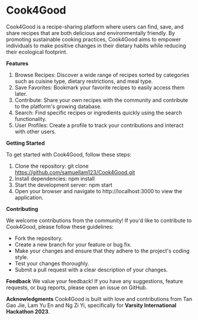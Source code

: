 # Cook4Good

Cook4Good is a recipe-sharing platform where users can find, save, and share recipes that are both delicious and environmentally friendly. By promoting sustainable cooking practices, Cook4Good aims to empower individuals to make positive changes in their dietary habits while reducing their ecological footprint.

**Features**
1. Browse Recipes: Discover a wide range of recipes sorted by categories such as cuisine type, dietary restrictions, and meal type.
2. Save Favorites: Bookmark your favorite recipes to easily access them later.
3. Contribute: Share your own recipes with the community and contribute to the platform's growing database.
4. Search: Find specific recipes or ingredients quickly using the search functionality.
5. User Profiles: Create a profile to track your contributions and interact with other users.

**Getting Started**

To get started with Cook4Good, follow these steps:
1. Clone the repository:
git clone https://github.com/samuellam123/Cook4Good.git
2. Install dependencies:
npm install
3. Start the development server:
npm start
4. Open your browser and navigate to http://localhost:3000 to view the application.

**Contributing**

We welcome contributions from the community! If you'd like to contribute to Cook4Good, please follow these guidelines:

* Fork the repository.
* Create a new branch for your feature or bug fix.
* Make your changes and ensure that they adhere to the project's coding style.
* Test your changes thoroughly.
* Submit a pull request with a clear description of your changes.

**Feedback**
We value your feedback! If you have any suggestions, feature requests, or bug reports, please open an issue on GitHub.

**Acknowledgments**
Cook4Good is built with love and contributions from Tan Gao Jie, Lam Yu En and Ng Zi Yi, specifically for **Varsity International Hackathon 2023**.

